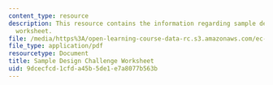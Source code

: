 ```yaml
---
content_type: resource
description: This resource contains the information regarding sample design challenge
  worksheet.
file: /media/https%3A/open-learning-course-data-rc.s3.amazonaws.com/ec-710-d-lab-medical-technologies-for-the-developing-world-spring-2010/9dcecfcd1cfda45b5de1e7a8077b563b_MITEC_710S10_DesChlWs_smpl.pdf
file_type: application/pdf
resourcetype: Document
title: Sample Design Challenge Worksheet
uid: 9dcecfcd-1cfd-a45b-5de1-e7a8077b563b
---
```

